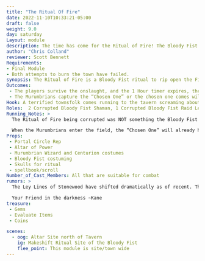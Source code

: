 ```yaml
---
title: "The Ritual Of Fire"
date: 2022-11-10T10:33:21-05:00
draft: false
weight: 9.0
day: saturday
Layout: module
description: The time has come for the Ritual of Fire! The Bloody Fist have resorted to burning down the town of Stonewood after failed attempts to do to by hand. But during the ritual, something goes terribly unexpected…
author: "Chris Colland"
reviewer: Scott Bennett
Requirements: 
- Final Module
- Both attempts to burn the town have failed.
synopsis: The Ritual of Fire is a Bloody Fist ritual to rip open the Fire plane. They have used this in the past to great effect. The Flame Drake elementals are very destructive and serve the purpose of the Bloody Fist. But during the ritual, the forces of Darkness has corrupted the ritual and used it as a gateway to attack! When they rift into existence, the Hoylean energy from the Chosen Ones module attracted their mortal enemies, the Murumbrians have arrived, and they seek the “chosen one” to take back to their time.
Outcomes:
 - The players survive the onslaught, and the 1 Hour timer expires, the elementals are forcibly rifted back to their realm. There are many ways to “defeat” this module, but they cannot just simply escape the timer of it.
 - The Murumbrians capture the “Chosen One” or the chosen one comes willingly with them. The assault will stop. The chosen one is then and take them back to their time to make an offer to since he was chosen. Run the module A conversation in Darkness. 
Hook: A terrified townsfolk comes running to the tavern screaming about the Bloody fist have setup a ritual and they are slaughtering people for their blood chanting about “The Flame Drakes must be given proper blood sacrifice to engorge their rage!”
Roles:  2 Corrupted Bloody Fist Shaman, 1 Corrupted Bloody Fist Raid Leader, 3 Corrupted Bloody Fist Grunts, 3 Murumbrian Wizards. 3 Murumbrian Centurions, Corrupted Bloody Fist Grunts remainder of NPC’s
Running_Notes: > 
  The Ritual of Fire being corrupted was NOT something the Bloody Fist expected. The Bloody Fist intended to run when the Flame Drake Elementals were summoned but the nature of the Murumbrians tainted the ritual. This forced obedience upon the Bloody Fist. 

  When the Murumbrians enter the field, the “Chosen One” will already have their Glowing Morumbrain Eyes active so the Murumbrians know who they are; and will hunt them for 1 hour. The entire site is active for play during this module. It is completely valid to hide and not fight them, but like a horror movie they will keep coming regardless. 
Props: 
 - Portal Circle Rep
 - Altar of Power
 - Murumbrian Wizard and Centurion costumes
 - Bloody Fist costuming
 - Skulls for ritual
 - spellbook/scroll
Number_of_Cast_Members: All that are suitable for combat
rumors: >
  The Ley Lines of Stonewood have shifted dramatically as of recent. This, in my experience is the sign before a great ritual. To say what is to come is unknown. But the feeling on the wind is nothing but Sulfur and Pain. Stay Vigilant guard your components well.

  Your Friend in the darkness ~Kane
treasure: 
 - Gems
 - Evaluate Items
 - Coins

scenes: 
  - oog: Altar Site north of Tavern
    ig: Makeshift Ritual Site of the Bloody Fist
    flee_point: This module is site/town wide
---
```


